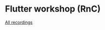 # Flutter workshop (RnC)

[All recordings](https://drive.google.com/drive/folders/18Vm9swmm5LDPT1VaeePmZVQr1a-hdBdX?usp=sharing)